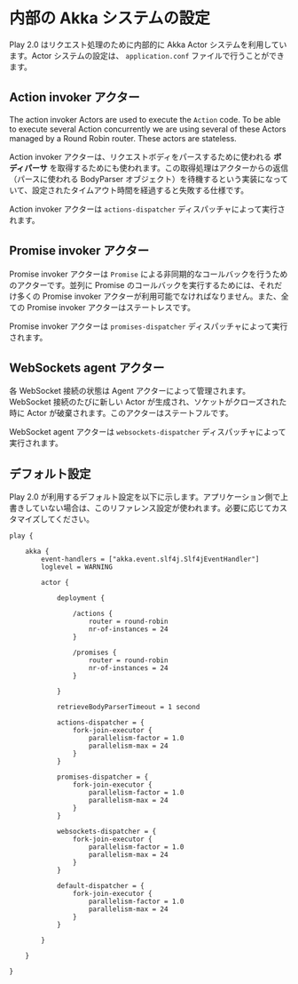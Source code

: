 <!-- translated -->
<!--
# Configuring the internal Akka system
-->
# 内部の Akka システムの設定

<!--
Play 2.0 uses an internal Akka Actor system to handle request processing. You can configure it in your application `application.conf` configuration file.
-->
Play 2.0 はリクエスト処理のために内部的に Akka Actor システムを利用しています。Actor システムの設定は、 `application.conf` ファイルで行うことができます。

<!--
## Action invoker actors
-->
## Action invoker アクター

The action invoker Actors are used to execute the `Action` code. To be able to execute several Action concurrently we are using several of these Actors managed by a Round Robin router. These actors are stateless.

<!--
These action invoker Actors are also used to retrieve the **body parser** needed to parse the request body. Because this part waits for a reply (the `BodyParser` object to use), it will fail after a configurable timeout.
-->
Action invoker アクターは、リクエストボディをパースするために使われる **ボディパーサ** を取得するためにも使われます。この取得処理はアクターからの返信（パースに使われる BodyParser オブジェクト）を待機するという実装になっていて、設定されたタイムアウト時間を経過すると失敗する仕様です。

<!--
Action invoker actors are run by the `actions-dispatcher` dispatcher.
-->
Action invoker アクターは `actions-dispatcher` ディスパッチャによって実行されます。

<!--
## Promise invoker actors
-->
## Promise invoker アクター

<!--
The promise invoker Actors are used to execute all asynchronous callback needed by `Promise`. Several Actors must be available to execute several Promise callbacks concurrently. These actors are stateless.
-->
Promise invoker アクターは `Promise` による非同期的なコールバックを行うためのアクターです。並列に Promise のコールバックを実行するためには、それだけ多くの Promise invoker アクターが利用可能でなければなりません。また、全ての Promise invoker アクターはステートレスです。

<!--
Promise invoker actors are run by the `promises-dispatcher` dispatcher.
-->
Promise invoker アクターは `promises-dispatcher` ディスパッチャによって実行されます。

<!--
## WebSockets agent actors
-->
## WebSockets agent アクター

<!--
Each WebSocket connection state is managed by an Agent actor. A new actor is created for each WebSocket, and is killed when the socket is closed. These actors are statefull.
-->
各 WebSocket 接続の状態は Agent アクターによって管理されます。WebSocket 接続のたびに新しい Actor が生成され、ソケットがクローズされた時に Actor が破棄されます。このアクターはステートフルです。

<!--
WebSockets agent actors are run by the `websockets-dispatcher` dispatcher.
-->
WebSocket agent アクターは `websockets-dispatcher` ディスパッチャによって実行されます。

<!--
## Default configuration
-->
## デフォルト設定

<!--
Here is the reference configuration used by Play 2.0 if you don't override it. Adapt it according your application needs.
-->
Play 2.0 が利用するデフォルト設定を以下に示します。アプリケーション側で上書きしていない場合は、このリファレンス設定が使われます。必要に応じてカスタマイズしてください。

```
play {
    
    akka {
        event-handlers = ["akka.event.slf4j.Slf4jEventHandler"]
        loglevel = WARNING
        
        actor {
            
            deployment {

                /actions {
                    router = round-robin
                    nr-of-instances = 24
                }

                /promises {
                    router = round-robin
                    nr-of-instances = 24
                }

            }
            
            retrieveBodyParserTimeout = 1 second
            
            actions-dispatcher = {
                fork-join-executor {
                    parallelism-factor = 1.0
                    parallelism-max = 24
                }
            }

            promises-dispatcher = {
                fork-join-executor {
                    parallelism-factor = 1.0
                    parallelism-max = 24
                }
            }

            websockets-dispatcher = {
                fork-join-executor {
                    parallelism-factor = 1.0
                    parallelism-max = 24
                }
            }

            default-dispatcher = {
                fork-join-executor {
                    parallelism-factor = 1.0
                    parallelism-max = 24
                }
            }
            
        }
        
    }
    
}
```